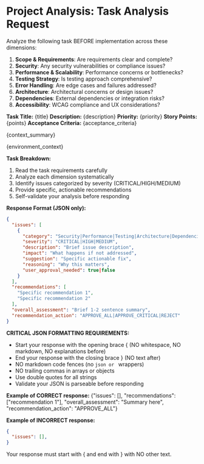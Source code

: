 # Project Analysis: Task Analysis Request

Analyze the following task BEFORE implementation across these dimensions:

1. **Scope & Requirements**: Are requirements clear and complete?
2. **Security**: Any security vulnerabilities or compliance issues?
3. **Performance & Scalability**: Performance concerns or bottlenecks?
4. **Testing Strategy**: Is testing approach comprehensive?
5. **Error Handling**: Are edge cases and failures addressed?
6. **Architecture**: Architectural concerns or design issues?
7. **Dependencies**: External dependencies or integration risks?
8. **Accessibility**: WCAG compliance and UX considerations?

**Task Title:** {title}
**Description:** {description}
**Priority:** {priority}
**Story Points:** {points}
**Acceptance Criteria:**
{acceptance_criteria}

{context_summary}

{environment_context}

**Task Breakdown:**
1. Read the task requirements carefully
2. Analyze each dimension systematically
3. Identify issues categorized by severity (CRITICAL/HIGH/MEDIUM)
4. Provide specific, actionable recommendations
5. Self-validate your analysis before responding

**Response Format (JSON only):**
```json
{
  "issues": [
    {
      "category": "Security|Performance|Testing|Architecture|Dependencies|Accessibility|Scope|Error Handling",
      "severity": "CRITICAL|HIGH|MEDIUM",
      "description": "Brief issue description",
      "impact": "What happens if not addressed",
      "suggestion": "Specific actionable fix",
      "reasoning": "Why this matters",
      "user_approval_needed": true|false
    }
  ],
  "recommendations": [
    "Specific recommendation 1",
    "Specific recommendation 2"
  ],
  "overall_assessment": "Brief 1-2 sentence summary",
  "recommendation_action": "APPROVE_ALL|APPROVE_CRITICAL|REJECT"
}
```

**CRITICAL JSON FORMATTING REQUIREMENTS:**
- Start your response with the opening brace { (NO whitespace, NO markdown, NO explanations before)
- End your response with the closing brace } (NO text after)
- NO markdown code fences (no ```json or ``` wrappers)
- NO trailing commas in arrays or objects
- Use double quotes for all strings
- Validate your JSON is parseable before responding

**Example of CORRECT response:**
{"issues": [], "recommendations": ["recommendation 1"], "overall_assessment": "Summary here", "recommendation_action": "APPROVE_ALL"}

**Example of INCORRECT response:**
```json
{
  "issues": [],
}
```

Your response must start with { and end with } with NO other text.
